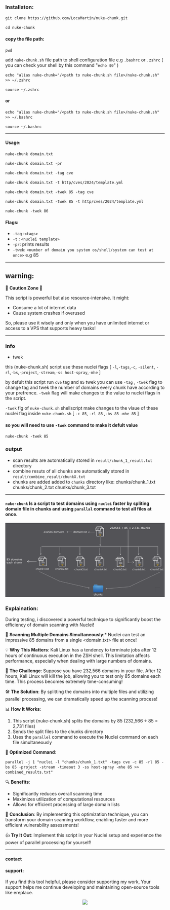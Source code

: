 ### Installaton:

```
git clone https://github.com/LocaMartin/nuke-chunk.git
```
```
cd nuke-chunk
```
#### copy the file path:
```
pwd
```
add `nuke-chunk.sh` file path to shell configuration file e.g `.bashrc` or `.zshrc` ( you can check your shell by this command "`echo $0`" )

```
echo "alias nuke-chunk="/<path to nuke-chunk.sh file>/nuke-chunk.sh" >> ~/.zshrc
```

```
source ~/.zshrc
```

#### or
```
echo "alias nuke-chunk="/<path to nuke-chunk.sh file>/nuke-chunk.sh" >> ~/.bashrc
```
```
source ~/.bashrc
```
<hr>

#### Usage:
```
nuke-chunk domain.txt
```
```
nuke-chunk domain.txt -pr
```
```
nuke-chunk domain.txt -tag cve
```
```
nuke-chunk domain.txt -t http/cves/2024/template.yml
```
```
nuke-chunk domain.txt -twek 85 -tag cve
```
```
nuke-chunk domain.txt -twek 85 -t http/cves/2024/template.yml
```
```
nuke-chunk -twek 86
```
#### Flags:

- `-tag` :`<tags>`
- `-t` : `<nuclei template>`
- `-pr`: prints results
- `-twek`: `<number of domain you system os/shell/system can test at once>` e.g 85

<hr>

## warning:

🚨 **Caution Zone 🚨**

This script is powerful but also resource-intensive. It might:
- Consume a lot of internet data
- Cause system crashes if overused

So, please use it wisely and only when you have unlimited internet or access to a VPS that supports heavy tasks!

<hr>

### info

- twek 

this (nuke-chunk.sh) script use these nuclei flags [ `-l`,`-tags`,`-c`, `-silent`, `-rl`,`-bs`,`-project`,`-stream`,`-ss host-spray`,`-mhe` ]

by defult this script run `cve` tag and `85` twek you can use `-tag` , `-twek` flag to  change tag and twek the number of domains every chunk have according to your prefrence.
`-twek` flag will make changes to the value to nuclei flags in the script.

`-twek` flg of `nuke-chunk.sh` shellscript make changes to the vlaue of these nuclei flag inside `nuke-chunk.sh` [ `-c 85`, `-rl 85` ,`-bs 85` `-mhe 85` ]

#### so you will need to use `-twek` command to make it defult value
```
nuke-chunk -twek 85
```
### output

- scan results are automatically stored in `result/chunk_1_result.txt` directory
- combine resuts of all chunks are automatically stored in `result/combine_result/chunkX.txt`
- chunks are added added to `chunks` directory like:
chunks/chunk_1.txt
chunks/chunk_2.txt
chunks/chunk_3.txt
<hr>

#### `nuke-chunk` Is a script to test domains using `nuclei` faster by spliting domain file in chunks and using `parallal` command to test all files at once.

<img src="/img/diagram.png"/>

### Explaination:

During testing, i discovered a powerful technique to significantly boost the efficiency of domain scanning with Nuclei!

🚀 **Scanning Multiple Domains Simultaneously**:*
Nuclei can test an impressive 85 domains from a single <domain.txt> file at once!

💡 **Why This Matters**: Kali Linux has a tendency to terminate jobs after 12 hours of continuous execution in the ZSH shell. This limitation affects performance, especially when dealing with large numbers of domains.

🤔 **The Challenge**: Suppose you have 232,566 domains in your file. After 12 hours, Kali Linux will kill the job, allowing you to test only 85 domains each time. This process becomes extremely time-consuming!

🛠️ **The Solution**: By splitting the domains into multiple files and utilizing parallel processing, we can dramatically speed up the scanning process!

📊 **How It Works**:
1. This script (nuke-chunk.sh) splits the domains by 85 (232,566 ÷ 85 = 2,731 files)
2. Sends the split files to the chunks directory
3. Uses the `parallel` command to execute the Nuclei command on each file simultaneously

🎯 **Optimized Command**:

```
parallel -j 1 "nuclei -l "chunks/chunk_1.txt" -tags cve -c 85 -rl 85 -bs 85 -project -stream -timeout 3 -ss host-spray -mhe 85 >> combined_results.txt"
```
🔍 **Benefits**:
- Significantly reduces overall scanning time
- Maximizes utilization of computational resources
- Allows for efficient processing of large domain lists

🌟 **Conclusion**: By implementing this optimization technique, you can transform your domain scanning workflow, enabling faster and more efficient vulnerability assessments!

👍 **Try It Out**: Implement this script in your Nuclei setup and experience the power of parallel processing for yourself!
<hr>

#### contact

#### support:
If you find this tool helpful, please consider supporting my work, Your support helps me continue developing and maintaining open-source tools like ereplace.
<p align="center"><a href="https://buymeacoffee.com/locabomartin"><img  src="https://img.shields.io/badge/Buy%20Me%20a%20Coffee-ffdd00?style=for-the-badge&logo=buy-me-a-coffee&logoColor=black"/></a></p>
